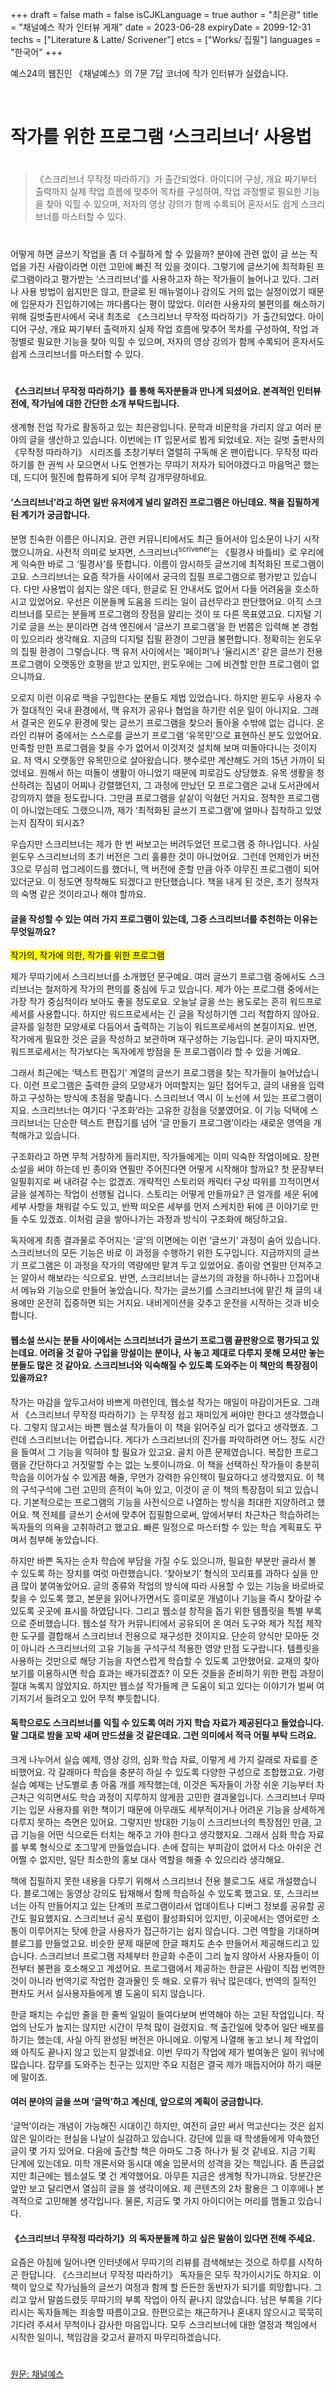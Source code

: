 +++
draft = false
math = false
isCJKLanguage = true
author = "최은광"
title = "채널예스 작가 인터뷰 게재"
date = 2023-06-28
expiryDate = 2099-12-31
techs = ["Literature & Latte/ Scrivener"]
etcs = ["Works/ 집필"]
languages = "한국어"
+++

예스24의 웹진인 《채널예스》의 7문 7답 코너에 작가 인터뷰가 실렸습니다.

<br>

# 작가를 위한 프로그램 ‘스크리브너’ 사용법

#

> 《스크리브너 무작정 따라하기》가 출간되었다. 아이디어 구상, 개요 짜기부터 출력까지 실제 작업 흐름에 맞추어 목차를 구성하여, 작업 과정별로 필요한 기능을 찾아 익힐 수 있으며, 저자의 영상 강의가 함께 수록되어 혼자서도 쉽게 스크리브너를 마스터할 수 있다.

#

어떻게 하면 글쓰기 작업을 좀 더 수월하게 할 수 있을까? 분야에 관련 없이 글 쓰는 직업을 가진 사람이라면 이런 고민에 빠진 적 있을 것이다. 그렇기에 글쓰기에 최적화된 프로그램이라고 평가받는 ‘스크리브너’를 사용하고자 하는 작가들이 늘어나고 있다. 그러나 사용 방법이 쉽지만은 않고, 한글로 된 매뉴얼이나 강의도 거의 없는 실정이었기 때문에 입문자가 진입하기에는 까다롭다는 평이 많았다. 이러한 사용자의 불편의를 해소하기 위해 길벗출판사에서 국내 최초로 《스크리브너 무작정 따라하기》가 출간되었다. 아이디어 구상, 개요 짜기부터 출력까지 실제 작업 흐름에 맞추어 목차를 구성하여, 작업 과정별로 필요한 기능을 찾아 익힐 수 있으며, 저자의 영상 강의가 함께 수록되어 혼자서도 쉽게 스크리브너를 마스터할 수 있다.

#

#### **《스크리브너 무작정 따라하기》를 통해 독자분들과 만나게 되셨어요. 본격적인 인터뷰 전에, 작가님에 대한 간단한 소개 부탁드립니다.**

생계형 전업 작가로 활동하고 있는 최은광입니다. 문학과 비문학을 가리지 않고 여러 분야의 글을 생산하고 있습니다. 이번에는 IT 입문서로 뵙게 되었네요. 저는 길벗 출판사의 《무작정 따라하기》 시리즈를 초창기부터 열렬히 구독해 온 팬이랍니다. 무작정 따라하기를 한 권씩 사 모으면서 나도 언젠가는 무따기 저자가 되어야겠다고 마음먹곤 했는데, 드디어 필진에 합류하게 되어 무척 감개무량하네요.

#### **‘스크리브너’라고 하면 일반 유저에게 널리 알려진 프로그램은 아닌데요. 책을 집필하게 된 계기가 궁금합니다.**

분명 친숙한 이름은 아니지요. 관련 커뮤니티에서도 최근 들어서야 입소문이 나기 시작했으니까요. 사전적 의미로 보자면, 스크리브너<sup>scrivener</sup>는 《필경사 바틀비》로 우리에게 익숙한 바로 그 ‘필경사’를 뜻합니다. 이름이 암시하듯 글쓰기에 최적화된 프로그램이고요. 스크리브너는 요즘 작가들 사이에서 궁극의 집필 프로그램으로 평가받고 있습니다. 다만 사용법이 쉽지는 않은 데다, 한글로 된 안내서도 없어서 다들 어려움을 호소하시고 있었어요. 우선은 이분들께 도움을 드리는 일이 급선무라고 판단했어요. 아직 스크리브너를 모르는 분들께 프로그램의 장점을 알리는 것이 또 다른 목표였고요. 디지털 기기로 글을 쓰는 분이라면 검색 엔진에서 ‘글쓰기 프로그램’을 한 번쯤은 입력해 본 경험이 있으리라 생각해요. 지금의 디지털 집필 환경이 그만큼 불편합니다. 정확히는 윈도우의 집필 환경이 그렇습니다. 맥 유저 사이에서는 ‘페이퍼’나 ‘율리시즈’ 같은 글쓰기 전용 프로그램이 오랫동안 호평을 받고 있지만, 윈도우에는 그에 비견할 만한 프로그램이 없으니까요.

오로지 이런 이유로 맥을 구입한다는 분들도 제법 있었습니다. 하지만 윈도우 사용자 수가 절대적인 국내 환경에서, 맥 유저가 공유나 협업을 하기란 쉬운 일이 아니지요. 그래서 결국은 윈도우 환경에 맞는 글쓰기 프로그램을 찾으러 돌아올 수밖에 없는 겁니다. 온라인 리뷰어 중에서는 스스로를 글쓰기 프로그램 ‘유목민’으로 표현하신 분도 있었어요. 만족할 만한 프로그램을 찾을 수가 없어서 이것저것 설치해 보며 떠돌아다니는 것이지요. 저 역시 오랫동안 유목민으로 살아왔습니다. 햇수로만 계산해도 거의 15년 가까이 되었네요. 원해서 하는 떠돌이 생활이 아니었기 때문에 피로감도 상당했죠. 유목 생활을 청산하려는 집념이 어찌나 강렬했던지, 그 과정에 만났던 모 프로그램은 교내 도서관에서 강의까지 했을 정도랍니다. 그만큼 프로그램을 샅샅이 익혔던 거지요. 정착한 프로그램이 아니었는데도 그랬으니까, 제가 ‘최적화된 글쓰기 프로그램’에 얼마나 집착하고 있었는지 짐작이 되시죠?

우습지만 스크리브너는 제가 한 번 써보고는 버려두었던 프로그램 중 하나입니다. 사실 윈도우 스크리브너의 초기 버전은 그리 훌륭한 것이 아니었어요. 그런데 언제인가 버전 3으로 무심히 업그레이드를 했더니, 맥 버전에 준할 만큼 아주 야무진 프로그램이 되어 있더군요. 이 정도면 정착해도 되겠다고 판단했습니다. 책을 내게 된 것은, 초기 정착자의 숙명 같은 것이라고나 해야 할까요.

#### **글을 작성할 수 있는 여러 가지 프로그램이 있는데, 그중 스크리브너를 추천하는 이유는 무엇일까요?** 

<mark>작가의, 작가에 의한, 작가를 위한 프로그램</mark>

제가 무따기에서 스크리브너를 소개했던 문구예요. 여러 글쓰기 프로그램 중에서도 스크리브너는 철저하게 작가의 편의를 중심에 두고 있습니다. 제가 아는 프로그램 중에서는 가장 작가 중심적이라 보아도 좋을 정도로요. 오늘날 글을 쓰는 용도로는 흔히 워드프로세서를 사용합니다. 하지만 워드프로세서는 긴 글을 작성하기엔 그리 적합하지 않아요. 글자를 일정한 모양새로 다듬어서 출력하는 기능이 워드프로세서의 본질이지요. 반면, 작가에게 필요한 것은 글을 작성하고 보관하며 재구성하는 기능입니다. 굳이 따지자면, 워드프로세서는 작가보다는 독자에게 방점을 둔 프로그램이라 할 수 있을 거예요.

그래서 최근에는 ‘텍스트 편집기’ 계열의 글쓰기 프로그램을 찾는 작가들이 늘어났습니다. 이런 프로그램은 출력한 글의 모양새가 어떠할지는 일단 접어두고, 글의 내용을 입력하고 구성하는 방식에 초점을 맞춥니다. 스크리브너 역시 이 노선에 서 있는 프로그램이지요. 스크리브너는 여기다 ‘구조화’라는 고유한 강점을 덧붙였어요. 이 기능 덕택에 스크리브너는 단순한 텍스트 편집기를 넘어 ‘글 만들기 프로그램’이라는 새로운 영역을 개척해가고 있습니다.

구조화라고 하면 무척 거창하게 들리지만, 작가들에게는 이미 익숙한 작업이에요. 장편 소설을 써야 하는데 빈 종이와 연필만 주어진다면 어떻게 시작해야 할까요? 첫 문장부터 일필휘지로 써 내려갈 수는 없겠죠. 개략적인 스토리와 캐릭터 구상 따위를 끄적이면서 글을 설계하는 작업이 선행될 겁니다. 스토리는 어떻게 만들까요? 큰 얼개를 세운 뒤에 세부 사항을 채워갈 수도 있고, 반짝 떠오른 세부를 먼저 스케치한 뒤에 큰 이야기로 만들 수도 있겠죠. 이처럼 글을 쌓아나가는 과정과 방식이 구조화에 해당하고요.

독자에게 최종 결과물로 주어지는 ‘글’의 이면에는 이런 ‘글쓰기’ 과정이 숨어 있습니다. 스크리브너의 모든 기능은 바로 이 과정을 수행하기 위한 도구입니다. 지금까지의 글쓰기 프로그램은 이 과정을 작가의 역량에만 맡겨 두고 있었어요. 종이랑 연필만 던져주고는 알아서 해보라는 식으로요. 반면, 스크리브너는 글쓰기의 과정을 하나하나 끄집어내서 메뉴와 기능으로 만들어 놓았습니다. 작가는 글쓰기를 스크리브너에 맡긴 채 글의 내용에만 온전히 집중하면 되는 거지요. 내비게이션을 갖추고 운전을 시작하는 것과 비슷합니다.

#### **웹소설 쓰시는 분들 사이에서는 스크리브너가 글쓰기 프로그램 끝판왕으로 평가되고 있는데요. 어려울 것 같아 구입을 망설이는 분이나, 사 놓고 제대로 다루지 못해 모셔만 놓는 분들도 많은 것 같아요. 스크리브너와 익숙해질 수 있도록 도와주는 이 책만의 특장점이 있을까요?**

작가는 마감을 앞두고서야 바쁘게 마련인데, 웹소설 작가는 매일이 마감이거든요. 그래서 《스크리브너 무작정 따라하기》는 무작정 쉽고 재미있게 써야만 한다고 생각했습니다. 그렇지 않고서는 바쁜 웹소설 작가들이 이 책을 읽어주실 리가 없다고 생각했죠. 그런데 스크리브너는 어렵습니다. 게다가 스크리브너의 진가를 파악하려면 어느 정도 시간을 들여서 그 기능을 익혀야 할 필요가 있고요. 골치 아픈 문제였습니다. 복잡한 프로그램을 간단하다고 거짓말할 수는 없는 노릇이니까요. 이 책을 선택하신 작가들이 충분히 학습을 이어가실 수 있게끔 해줄, 무언가 강력한 유인책이 필요하다고 생각했지요. 이 책의 구석구석에 그런 고민의 흔적이 녹아 있고, 이것이 곧 이 책의 특장점이 되고 있습니다. 기본적으로는 프로그램의 기능을 사전식으로 나열하는 방식을 최대한 지양하려고 했어요. 책 전체를 글쓰기 순서에 맞추어 집필함으로써, 앞에서부터 차근차근 학습하려는 독자들의 의욕을 고취하려고 했고요. 빠른 일정으로 마스터할 수 있는 학습 계획표도 꾸며서 첨부해 놓았습니다.

하지만 바쁜 독자는 순차 학습에 부담을 가질 수도 있으니까, 필요한 부분만 골라서 볼 수 있도록 하는 장치를 여럿 마련했습니다. ‘찾아보기’ 형식의 꼬리표를 과하다 싶을 만큼 많이 붙여놓았어요. 글의 종류와 작업의 방식에 따라 사용할 수 있는 기능을 바로바로 찾을 수 있도록 했고, 본문을 읽어나가면서도 흥미로운 개념이나 기능을 즉시 찾아갈 수 있도록 곳곳에 표시를 하였답니다. 그리고 웹소설 창작을 돕기 위한 템플릿을 특별 부록으로 준비했습니다. 웹소설 작가 커뮤니티에서 공유되어 온 여러 도구와 제가 직접 제작한 도구를 결합해서 스크리브너 전용으로 재구성한 것이지요. 단순히 양식만 모아둔 것이 아니라 스크리브너의 고유 기능을 구석구석 적용한 영양 만점 도구랍니다. 템플릿을 사용하는 것만으로 해당 기능을 자연스럽게 학습할 수 있도록 고안했어요. 교재의 찾아보기를 이용하시면 학습 효과는 배가되겠죠? 이 모든 것들을 준비하기 위한 편집 과정이 절대 녹록지 않았지요. 하지만 웹소설 작가들께 큰 도움이 되고 있다는 이야기가 벌써 여기저기서 들려오고 있어 무척 뿌듯합니다.

#### **독학으로도 스크리브너를 익힐 수 있도록 여러 가지 학습 자료가 제공된다고 들었습니다. 말 그대로 밤을 꼬박 새며 만드셨을 것 같은데요. 그런 의미에서 적극 어필 부탁 드려요.**

크게 나누어서 실습 예제, 영상 강의, 심화 학습 자료, 이렇게 세 가지 갈래로 자료를 준비했어요. 각 갈래마다 학습을 충분히 하실 수 있도록 다양한 구성으로 조합했고요. 가령 실습 예제는 난도별로 총 아홉 개를 제작했는데, 이것은 독자들이 가장 쉬운 기능부터 차근차근 익히면서도 학습 과정이 지루하지 않게끔 고민한 결과물입니다. 스크리브너 무따기는 입문 사용자를 위한 책이기 때문에 아무래도 세부적이거나 어려운 기능을 상세하게 다루지 못하는 측면은 있어요. 그렇지만 방대한 기능이 스크리브너의 특장점인 만큼, 고급 기능을 어떤 식으로든 터치는 해주고 가야 한다고 생각했지요. 그래서 심화 학습 자료를 부록 형식으로 조그맣게 만들었습니다. 손에 잡히는 부피감이 없어서 다소 아쉬운 건 어쩔 수 없지만, 일단 최소한의 홍보 대사 역할을 해줄 수 있으리라 생각해요.

책에 집필하지 못한 내용을 다루기 위해서 스크리브너 전용 블로그도 새로 개설했습니다. 블로그에는 동영상 강의도 탑재해서 함께 학습하실 수 있도록 했고요. 또, 스크리브너는 아직 만들어지고 있는 단계의 프로그램이라서 업데이트나 디버그 정보를 공유할 공간도 필요했지요. 스크리브너 공식 포럼이 활성화되어 있지만, 이곳에서는 영어로만 소통이 이루어지는 탓에 한글 사용자가 접근하기는 쉽지 않습니다. 그런 역할을 기대하며 블로그를 만들었고요. 비슷한 문제 때문에 한글 패치도 손수 만들어서 제공해드리고 있습니다. 스크리브너 프로그램 자체부터 한글화 수준이 그리 높지 않아서 사용자들이 이전부터 불편을 호소해오고 계셨어요. 프로그램에서 제공하는 한글은 사람이 직접 번역한 것이 아니라 번역기로 작업한 결과물인 듯 해요. 오류가 워낙 많은데다, 번역의 질적인 편차도 커서 실사용자들에게 별 도움이 되지 않습니다.

한글 패치는 수십만 줄을 한 줄씩 일일이 들여다보며 번역해야 하는 고된 작업입니다. 작업의 난도가 높지는 않지만 시간이 무척 많이 걸렸지요. 책 출간일에 맞추어 일단 배포를 하기는 했는데, 사실 아직 완성된 버전은 아니에요. 이렇게 나열해 놓고 보니 제 작업이 왜 아직도 끝나지 않고 있는지 알겠네요. 이번 무따기 작업에 제가 벌여놓은 일이 워낙에 많습니다. 잡무를 도와주는 친구는 있지만 주요 지점은 결국 제가 매듭지어야 하기 때문에 말이죠.

#### **여러 분야의 글을 쓰며 ‘글먹’하고 계신데, 앞으로의 계획이 궁금합니다.**

‘글먹’이라는 개념이 가능해진 시대이긴 하지만, 여전히 글만 써서 먹고산다는 것은 쉽지 않은 일이라는 현실을 나날이 실감하고 있습니다. 강단에 있을 때 학생들에게 약속했던 글이 몇 가지 있어요. 다음에 출간할 책은 아마도 그중 하나가 될 것 같네요. 지금 기획 단계에 있는데요. 미학 개론서와 동시대 예술 입문서의 성격을 갖는 책입니다. 좀 뜬금없지만 최근에는 웹소설도 몇 건 계약했어요. 아무튼 지금은 생계형 작가니까요. 당분간은 앞만 보고 달리면서 열심히 글을 쓸 생각이에요. 제 콘텐츠의 2차 활용은 그 이후에나 본격적으로 고민해볼 생각입니다. 물론, 지금도 몇 가지 아이디어는 머리를 맴돌고 있습니다.

#### **《스크리브너 무작정 따라하기》의 독자분들께 하고 싶은 말씀이 있다면 전해 주세요.**

요즘은 아침에 일어나면 인터넷에서 무따기의 리뷰를 검색해보는 것으로 하루를 시작하곤 한답니다. 《스크리브너 무작정 따라하기》 독자들은 모두 작가이시기도 하지요. 이 책이 앞으로 작가님들의 글쓰기 여정과 함께 할 든든한 동반자가 되기를 희망합니다. 그리고 앞서 말씀드렸듯 무따기의 부록 작업이 아직 끝나지 않았습니다. 남은 부록을 기다리시는 독자들께는 죄송할 따름이고요. 한편으로는 채근하거나 혼내지 않으시고 묵묵히 기다려 주셔서 무척이나 감사한 마음입니다. 모두 스크리브너에 대한 열정과 책임에서 시작한 일이니, 책임감을 갖고서 끝까지 마무리하겠습니다.

#

<a href="https://ch.yes24.com/Article/View/54475" target="_blank" rel="noopener noreferrer">원문: 채널예스</a>
